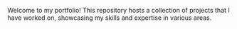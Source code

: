 Welcome to my portfolio! This repository hosts a collection of projects that I have worked on, showcasing my skills and expertise in various areas.
